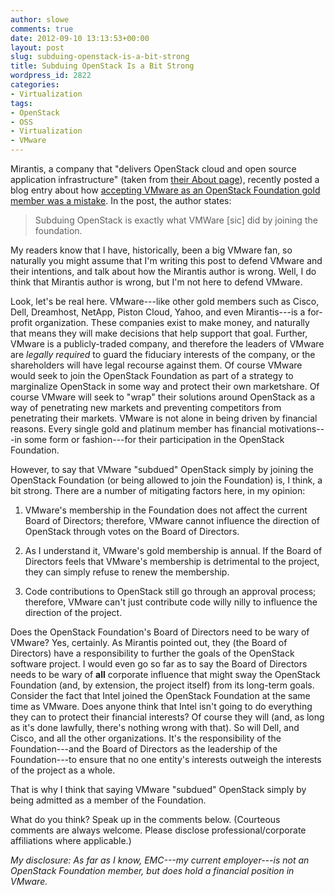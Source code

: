 ```yaml
---
author: slowe
comments: true
date: 2012-09-10 13:13:53+00:00
layout: post
slug: subduing-openstack-is-a-bit-strong
title: Subduing OpenStack Is a Bit Strong
wordpress_id: 2822
categories:
- Virtualization
tags:
- OpenStack
- OSS
- Virtualization
- VMware
---
```


Mirantis, a company that "delivers OpenStack cloud and open source application infrastructure" (taken from [their About page](http://www.mirantis.com/company/about/)), recently posted a blog entry about how [accepting VMware as an OpenStack Foundation gold member was a mistake](http://www.mirantis.com/blog/openstack-accepting-vmware-was-a-mistake/). In the post, the author states:

>Subduing OpenStack is exactly what VMWare [sic] did by joining the foundation.

My readers know that I have, historically, been a big VMware fan, so naturally you might assume that I'm writing this post to defend VMware and their intentions, and talk about how the Mirantis author is wrong. Well, I do think that Mirantis author is wrong, but I'm not here to defend VMware.

Look, let's be real here. VMware---like other gold members such as Cisco, Dell, Dreamhost, NetApp, Piston Cloud, Yahoo, and even Mirantis---is a for-profit organization. These companies exist to make money, and naturally that means they will make decisions that help support that goal. Further, VMware is a publicly-traded company, and therefore the leaders of VMware are _legally required_ to guard the fiduciary interests of the company, or the shareholders will have legal recourse against them. Of course VMware would seek to join the OpenStack Foundation as part of a strategy to marginalize OpenStack in some way and protect their own marketshare. Of course VMware will seek to "wrap" their solutions around OpenStack as a way of penetrating new markets and preventing competitors from penetrating their markets. VMware is not alone in being driven by financial reasons. Every single gold and platinum member has financial motivations---in some form or fashion---for their participation in the OpenStack Foundation.

However, to say that VMware "subdued" OpenStack simply by joining the OpenStack Foundation (or being allowed to join the Foundation) is, I think, a bit strong. There are a number of mitigating factors here, in my opinion:

1. VMware's membership in the Foundation does not affect the current Board of Directors; therefore, VMware cannot influence the direction of OpenStack through votes on the Board of Directors.

2. As I understand it, VMware's gold membership is annual. If the Board of Directors feels that VMware's membership is detrimental to the project, they can simply refuse to renew the membership.

3. Code contributions to OpenStack still go through an approval process; therefore, VMware can't just contribute code willy nilly to influence the direction of the project.

Does the OpenStack Foundation's Board of Directors need to be wary of VMware? Yes, certainly. As Mirantis pointed out, they (the Board of Directors) have a responsibility to further the goals of the OpenStack software project. I would even go so far as to say the Board of Directors needs to be wary of **all** corporate influence that might sway the OpenStack Foundation (and, by extension, the project itself) from its long-term goals. Consider the fact that Intel joined the OpenStack Foundation at the same time as VMware. Does anyone think that Intel isn't going to do everything they can to protect their financial interests? Of course they will (and, as long as it's done lawfully, there's nothing wrong with that). So will Dell, and Cisco, and all the other organizations. It's the responsibility of the Foundation---and the Board of Directors as the leadership of the Foundation---to ensure that no one entity's interests outweigh the interests of the project as a whole.

That is why I think that saying VMware "subdued" OpenStack simply by being admitted as a member of the Foundation.

What do you think? Speak up in the comments below. (Courteous comments are always welcome. Please disclose professional/corporate affiliations where applicable.)

_My disclosure: As far as I know, EMC---my current employer---is not an OpenStack Foundation member, but does hold a financial position in VMware._
